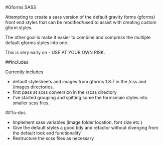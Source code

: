 #Gforms SASS

Attempting to create a sass version of the default gravity forms (gforms) front end styles that can be modified/used to assist with creating custom gform styles.

The other goal is make it easier to combine and compress the multiple default gforms styles into one.

This is very early on - USE AT YOUR OWN RISK.

##Includes

Currently includes

* default stylesheets and images from gforms 1.8.7 in the /css and /images directories.
* first pass at scss conversion in the /scss directory
* I've started grouping and spitting some the formsmain styles into smaller scss files.

##To-dos

* Implement sass variables (image folder location, font size etc.)
* Give the default styles a good tidy and refactor without diverging from the default look and functionality
* Restructure the scss files as necessary

